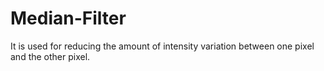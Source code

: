 # Median-Filter
It is used for reducing the amount of intensity variation between one pixel and the other pixel.
